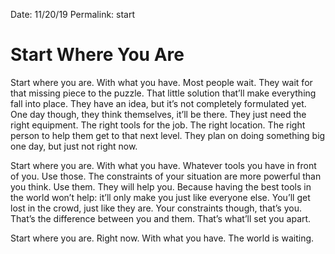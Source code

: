 Date: 11/20/19
Permalink: start

# Start Where You Are

Start where you are. With what you have. Most people wait. They wait for that missing piece to the puzzle. That little solution that’ll make everything fall into place. They have an idea, but it’s not completely formulated yet. One day though, they think themselves, it’ll be there. They just need the right equipment. The right tools for the job. The right location. The right person to help them get to that next level. They plan on doing something big one day, but just not right now.

Start where you are. With what you have.  Whatever tools you have in front of you. Use those. The constraints of your situation are more powerful than you think. Use them. They will help you. Because having the best tools in the world won’t help: it’ll only make you just like everyone else. You’ll get lost in the crowd, just like they are. Your constraints though, that’s you. That’s the difference between you and them. That’s what’ll set you apart.

Start where you are. Right now. With what you have. The world is waiting.

